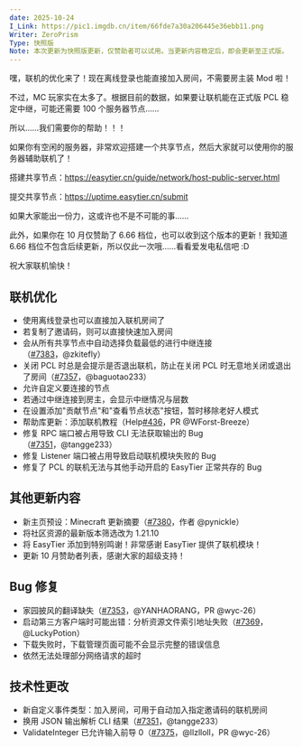 ```yaml
---
date: 2025-10-24
I_Link: https://pic1.imgdb.cn/item/66fde7a30a206445e36ebb11.png
Writer: ZeroPrism
Type: 快照版
Note: 本次更新为快照版更新，仅赞助者可以试用。当更新内容稳定后，即会更新至正式版。
---
```

嘿，联机的优化来了！现在离线登录也能直接加入房间，不需要房主装 Mod 啦！

 

不过，MC 玩家实在太多了。根据目前的数据，如果要让联机能在正式版 PCL 稳定中继，可能还需要 100 个服务器节点……

所以……我们需要你的帮助！！！

如果你有空闲的服务器，非常欢迎搭建一个共享节点，然后大家就可以使用你的服务器辅助联机了！

搭建共享节点：https://easytier.cn/guide/network/host-public-server.html

提交共享节点：https://uptime.easytier.cn/submit

如果大家能出一份力，这或许也不是不可能的事……

 

此外，如果你在 10 月仅赞助了 6.66 档位，也可以收到这个版本的更新！我知道 6.66 档位不包含后续更新，所以仅此一次哦……看看爱发电私信吧 :D

祝大家联机愉快！

## 联机优化

- 使用离线登录也可以直接加入联机房间了
- 若复制了邀请码，则可以直接快速加入房间
- 会从所有共享节点中自动选择负载最低的进行中继连接（[#7383](https://github.com/Meloong-Git/PCL/issues/7383)，@zkitefly）
- 关闭 PCL 时总是会提示是否退出联机，防止在关闭 PCL 时无意地关闭或退出了房间（[#7357](https://github.com/Meloong-Git/PCL/issues/7357)，@baguotao233）
- 允许自定义要连接的节点
- 若通过中继连接到房主，会显示中继情况与层数
- 在设置添加"贡献节点"和"查看节点状态"按钮，暂时移除老好人模式
- <paracolor color="Orange"/>帮助库更新：添加联机教程（Help[#436](https://github.com/Meloong-Git/PCL/issues/436)，PR @WForst-Breeze）
- 修复 RPC 端口被占用导致 CLI 无法获取输出的 Bug（[#7351](https://github.com/Meloong-Git/PCL/issues/7351)，@tangge233）
- 修复 Listener 端口被占用导致启动联机模块失败的 Bug
- 修复了 PCL 的联机无法与其他手动开启的 EasyTier 正常共存的 Bug

## 其他更新内容

- <paracolor color="Orange"/>新主页预设：Minecraft 更新摘要（[#7380](https://github.com/Meloong-Git/PCL/issues/7380)，作者 @pynickle）
- 将社区资源的最新版本筛选改为 1.21.10
- 将 EasyTier 添加到特别鸣谢！非常感谢 EasyTier 提供了联机模块！
- 更新 10 月赞助者列表，感谢大家的超级支持！

## Bug 修复

- <paracolor color="Orange"/>家园披风的翻译缺失（[#7353](https://github.com/Meloong-Git/PCL/issues/7353)，@YANHAORANG，PR @wyc-26）
- 启动第三方客户端时可能出错：分析资源文件索引地址失败（[#7369](https://github.com/Meloong-Git/PCL/issues/7369)，@LuckyPotion）
- 下载失败时，下载管理页面可能不会显示完整的错误信息
- 依然无法处理部分网络请求的超时

## 技术性更改

- 新自定义事件类型：加入房间，可用于自动加入指定邀请码的联机房间
- 换用 JSON 输出解析 CLI 结果（[#7351](https://github.com/Meloong-Git/PCL/issues/7351)，@tangge233）
- <paracolor color="Orange"/>ValidateInteger 已允许输入前导 0（[#7375](https://github.com/Meloong-Git/PCL/issues/7375)，@llzlloll，PR @wyc-26）
